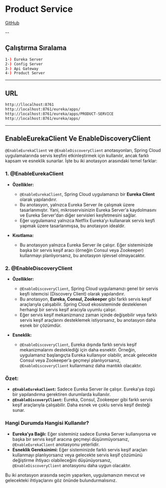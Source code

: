 # Product Service
[GitHub](ttps://github.com/hamitmizrak/offline_microservices_4_product-service.git)

-- 

## Çalıştırma Sıralama
```sh
1-) Eureka Server 
2-) Config Server
3-) Api Gateway
4-) Product Server 
```
---


## URL
```sh
http://llocalhost:8761
http://localhost:8761/eureka/apps/
http://localhost:8761/eureka/apps/PRODUCT-SERVICE
http://localhost:8761/eureka/apps/
```
---



## EnableEurekaClient Ve EnableDiscoveryClient
`@EnableEurekaClient` ve `@EnableDiscoveryClient` anotasyonları, Spring Cloud uygulamalarında servis keşfini etkinleştirmek için kullanılır, ancak farklı kapsam ve esneklik sunarlar. İşte bu iki anotasyon arasındaki temel farklar:

### 1. **@EnableEurekaClient**
- **Özellikler:**
    - `@EnableEurekaClient`, Spring Cloud uygulamanızı bir **Eureka Client** olarak yapılandırır.
    - Bu anotasyon, yalnızca Eureka Server ile çalışmak üzere tasarlanmıştır. Yani, mikroservisinizin Eureka Server'a kaydolmasını ve Eureka Server'dan diğer servisleri keşfetmesini sağlar.
    - Eğer uygulamanız yalnızca Netflix Eureka’yı kullanarak servis keşfi yapmak üzere tasarlanmışsa, bu anotasyon idealdir.

- **Kısıtlama:**
    - Bu anotasyon yalnızca Eureka Server ile çalışır. Eğer sisteminizde başka bir servis keşif aracı (örneğin Consul veya Zookeeper) kullanmayı planlıyorsanız, bu anotasyon işlevsel olmayacaktır.

### 2. **@EnableDiscoveryClient**
- **Özellikler:**
    - `@EnableDiscoveryClient`, Spring Cloud uygulamanızı genel bir servis keşfi istemcisi (Discovery Client) olarak yapılandırır.
    - Bu anotasyon, **Eureka, Consul, Zookeeper** gibi farklı servis keşif araçlarıyla çalışabilir. Spring Cloud ekosisteminde desteklenen herhangi bir servis keşif aracıyla uyumlu çalışır.
    - Eğer servis keşif mekanizmanız zaman içinde değişebilir veya farklı servis keşif araçlarını desteklemek istiyorsanız, bu anotasyon daha esnek bir çözümdür.

- **Esneklik:**
    - `@EnableDiscoveryClient`, Eureka dışında farklı servis keşif mekanizmalarını desteklediği için daha esnektir. Örneğin, uygulamanız başlangıçta Eureka kullanıyor olabilir, ancak gelecekte Consul veya Zookeeper’a geçmeyi planlıyorsanız, `@EnableDiscoveryClient` kullanmanız daha mantıklı olacaktır.

### Özet:
- **`@EnableEurekaClient`:** Sadece Eureka Server ile çalışır. Eureka’ya özgü bir yapılandırma gerektiren durumlarda kullanılır.
- **`@EnableDiscoveryClient`:** Eureka, Consul, Zookeeper gibi farklı servis keşif araçlarıyla çalışabilir. Daha esnek ve çoklu servis keşif desteği sunar.

### Hangi Durumda Hangisi Kullanılır?
- **Eureka’ya Bağlı:** Eğer sisteminiz sadece Eureka Server kullanıyorsa ve başka bir servis keşif aracına geçmeyi düşünmüyorsanız, `@EnableEurekaClient` anotasyonu yeterlidir.
- **Esneklik Gereksinimi:** Eğer sisteminizde farklı servis keşif araçları kullanmayı planlıyorsanız veya gelecekte servis keşif çözümünü değiştirme ihtiyacı olabileceğini düşünüyorsanız, `@EnableDiscoveryClient` anotasyonu daha uygun olacaktır.

Bu iki anotasyon arasında seçim yaparken, uygulamanızın mevcut ve gelecekteki ihtiyaçlarını göz önünde bulundurmalısınız.
